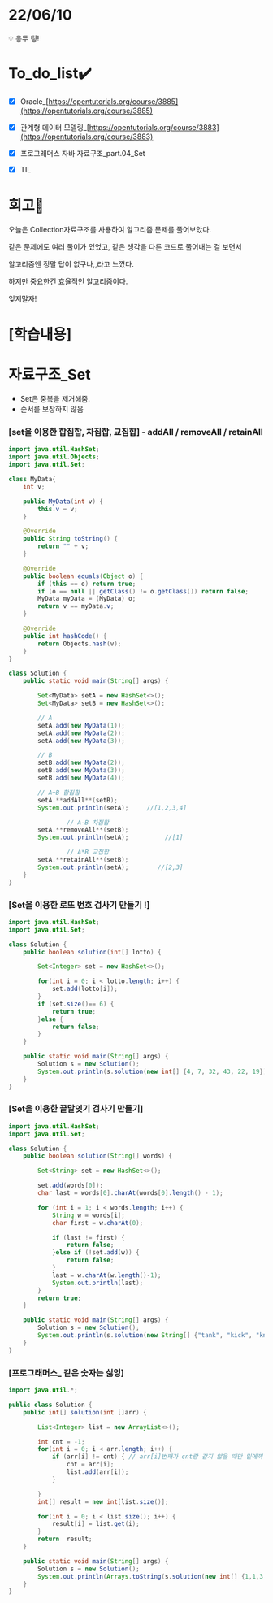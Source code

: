 # 22/06/10
<aside>
💡 응두 팅!

</aside>

# To_do_list✔️


- [x]  Oracle_[https://opentutorials.org/course/3885](https://opentutorials.org/course/3885)
- [x]  관계형 데이터 모델링_[https://opentutorials.org/course/3883](https://opentutorials.org/course/3883)
- [x]  프로그래머스 자바 자료구조_part.04_Set
- [x]  TIL



# 회고🤔

오늘은 Collection자료구조를 사용하여 알고리즘 문제를 풀어보았다.

같은 문제에도 여러 풀이가 있었고, 같은 생각을 다른 코드로 풀어내는 걸 보면서

알고리즘엔 정말 답이 없구나,,라고 느꼈다.

하지만 중요한건 효율적인 알고리즘이다.

잊지말자!

 

# [학습내용]



# 자료구조_Set

- Set은 중복을 제거해줌.
- 순서를 보장하지 않음

### [**set을 이용한 합집합, 차집합, 교집합] - addAll / removeAll / retainAll**

```java
import java.util.HashSet;
import java.util.Objects;
import java.util.Set;

class MyData{
    int v;

    public MyData(int v) {
        this.v = v;
    }

    @Override
    public String toString() {
        return "" + v;
    }

    @Override
    public boolean equals(Object o) {
        if (this == o) return true;
        if (o == null || getClass() != o.getClass()) return false;
        MyData myData = (MyData) o;
        return v == myData.v;
    }

    @Override
    public int hashCode() {
        return Objects.hash(v);
    }
}

class Solution {
    public static void main(String[] args) {

        Set<MyData> setA = new HashSet<>();
        Set<MyData> setB = new HashSet<>();

        // A
        setA.add(new MyData(1));
        setA.add(new MyData(2));
        setA.add(new MyData(3));

        // B
        setB.add(new MyData(2));
        setB.add(new MyData(3));
        setB.add(new MyData(4));

        // A+B 합집합
        setA.**addAll**(setB);
        System.out.println(setA);     //[1,2,3,4]

				// A-B 차집합
        setA.**removeAll**(setB);
        System.out.println(setA);          //[1]

				// A*B 교집합
        setA.**retainAll**(setB);
        System.out.println(setA);        //[2,3]
    }
}
```

### [Set을 이용한 로또 번호 검사기 만들기 !]

```java
import java.util.HashSet;
import java.util.Set;

class Solution {
    public boolean solution(int[] lotto) {

        Set<Integer> set = new HashSet<>();

        for(int i = 0; i < lotto.length; i++) {
            set.add(lotto[i]);
        }
        if (set.size()== 6) {
            return true;
        }else {
            return false;
        }
    }

    public static void main(String[] args) {
        Solution s = new Solution();
        System.out.println(s.solution(new int[] {4, 7, 32, 43, 22, 19}));
    }
}
```

### [Set을 이용한 끝말잇기 검사기 만들기]

```java
import java.util.HashSet;
import java.util.Set;

class Solution {
    public boolean solution(String[] words) {

        Set<String> set = new HashSet<>();

        set.add(words[0]);
        char last = words[0].charAt(words[0].length() - 1);

        for (int i = 1; i < words.length; i++) {
            String w = words[i];
            char first = w.charAt(0);

            if (last != first) {
                return false;
            }else if (!set.add(w)) {
                return false;
            }
            last = w.charAt(w.length()-1);
            System.out.println(last);
        }
        return true;
    }

    public static void main(String[] args) {
        Solution s = new Solution();
        System.out.println(s.solution(new String[] {"tank", "kick", "know", "wheel", "land", "dream"}));
    }
}
```

### [프로그래머스_ 같은 숫자는 싫엉]

```java
import java.util.*;

public class Solution {
    public int[] solution(int []arr) {

        List<Integer> list = new ArrayList<>();

        int cnt = -1;
        for(int i = 0; i < arr.length; i++) {
            if (arr[i] != cnt) { // arr[i]번째가 cnt랑 같지 않을 때만 밑에꺼 실행.
                cnt = arr[i];
                list.add(arr[i]);
            }

        }
        int[] result = new int[list.size()];

        for(int i = 0; i < list.size(); i++) {
            result[i] = list.get(i);
        }
        return  result;
    }

    public static void main(String[] args) {
        Solution s = new Solution();
        System.out.println(Arrays.toString(s.solution(new int[] {1,1,3,3,0,1,1})));
    }
}
```
